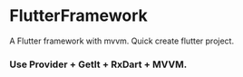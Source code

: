# FlutterFramework

A Flutter framework with mvvm.
Quick create flutter project.

### Use Provider + GetIt + RxDart + MVVM.
